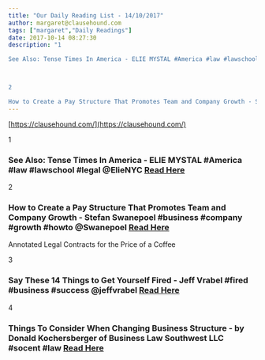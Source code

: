 ```yaml
---
title: "Our Daily Reading List - 14/10/2017"
author: margaret@clausehound.com
tags: ["margaret","Daily Readings"]
date: 2017-10-14 08:27:30
description: "1

See Also: Tense Times In America - ELIE MYSTAL #America #law #lawschool #legal @ElieNYC Read Here



2

How to Create a Pay Structure That Promotes Team and Company Growth - Stefan Swanepoel #busi..."
---
```


[https://clausehound.com/](https://clausehound.com/)

1

### See Also: Tense Times In America - ELIE MYSTAL #America #law #lawschool #legal @ElieNYC [Read Here](https://abovethelaw.com/2017/10/see-also-tense-times-in-america/)

2

### How to Create a Pay Structure That Promotes Team and Company Growth - Stefan Swanepoel #business #company #growth #howto @Swanepoel [Read Here](https://www.entrepreneur.com/article/302118)

Annotated Legal Contracts
for the Price of a Coffee

3

### Say These 14 Things to Get Yourself Fired - Jeff Vrabel #fired #business #success @jeffvrabel [Read Here](http://www.success.com/article/say-these-14-things-to-get-yourself-fired)

4

### Things To Consider When Changing Business Structure - by Donald Kochersberger of Business Law Southwest LLC #socent #law [Read Here](https://goo.gl/8fQ94m)